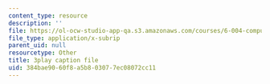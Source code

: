 ```yaml
---
content_type: resource
description: ''
file: https://ol-ocw-studio-app-qa.s3.amazonaws.com/courses/6-004-computation-structures-spring-2017/384bae9060f8a5b803077ec08072cc11_UuUPG_amkWc.srt
file_type: application/x-subrip
parent_uid: null
resourcetype: Other
title: 3play caption file
uid: 384bae90-60f8-a5b8-0307-7ec08072cc11
---
```

